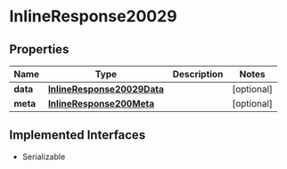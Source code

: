

# InlineResponse20029


## Properties

Name | Type | Description | Notes
------------ | ------------- | ------------- | -------------
**data** | [**InlineResponse20029Data**](InlineResponse20029Data.md) |  |  [optional]
**meta** | [**InlineResponse200Meta**](InlineResponse200Meta.md) |  |  [optional]


## Implemented Interfaces

* Serializable


